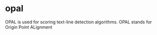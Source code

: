 # opal
OPAL is used for scoring text-line detection algorithms. OPAL stands for Origin Point ALignment
